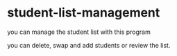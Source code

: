 # student-list-management
you can manage the student list with this program 

you can delete, swap and add students or review the list.  